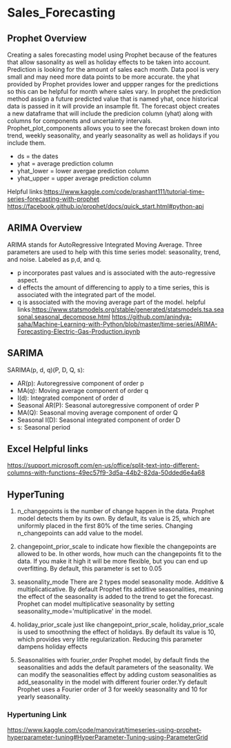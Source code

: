 # Sales_Forecasting
## Prophet Overview 
Creating a sales forecasting model using Prophet because of the features that allow sasonality as well as holiday effects to be taken into account. Prediction is looking for the amount of sales each month. Data pool is very small and may need more data points to be more accurate. the yhat provided by Prophet provides lower and uppper ranges for the predictions so this can be helpful for month where sales vary. 
In prophet the prediction method assign a future predicted value that is named yhat, once historical data is passed in it will provide an insample fit. The forecast object creates a new dataframe that will include the predicion column (yhat) along with columns for components and uncertainty intervals. Prophet_plot_components allows you to see the forecast broken down into trend, weekly seasonality, and yearly seasonality as well as holidays if you include them. 
 
- ds = the dates 
- yhat = average prediction column 
- yhat_lower = lower avergae prediction column 
- yhat_upper = upper average prediction column 

Helpful links:https://www.kaggle.com/code/prashant111/tutorial-time-series-forecasting-with-prophet
https://facebook.github.io/prophet/docs/quick_start.html#python-api
## ARIMA Overview 
ARIMA stands for AutoRegressive Integrated Moving Average. Three parameters are used to help with this time series model: seasonality, trend, and noise. Labeled as p,d, and q. 
- p incorporates past values and is associated with the auto-regressive aspect.
- d effects the amount of differencing to apply to a time series, this is associated with the integrated part of the model.
- q is associated with the moving average part of the model. 
helpful links:https://www.statsmodels.org/stable/generated/statsmodels.tsa.seasonal.seasonal_decompose.html
https://github.com/anindya-saha/Machine-Learning-with-Python/blob/master/time-series/ARIMA-Forecasting-Electric-Gas-Production.ipynb
## SARIMA 
SARIMA(p, d, q)(P, D, Q, s):
- AR(p): Autoregressive component of order p
- MA(q): Moving average component of order q
- I(d): Integrated component of order d
- Seasonal AR(P): Seasonal autoregressive component of order P
- MA(Q): Seasonal moving average component of order Q
- Seasonal I(D): Seasonal integrated component of order D
- s: Seasonal period
## Excel Helpful links 
https://support.microsoft.com/en-us/office/split-text-into-different-columns-with-functions-49ec57f9-3d5a-44b2-82da-50dded6e4a68
## HyperTuning 
1. n_changepoints is the number of change happen in the data. Prophet model detects them by its own. By default, its value is 25, which are uniformly placed in the first 80% of the time series. Changing n_changepoints can add value to the model.

2. changepoint_prior_scale to indicate how flexible the changepoints are allowed to be. In other words, how much can the changepoints fit to the data. If you make it high it will be more flexible, but you can end up overfitting. By default, this parameter is set to 0.05

3. seasonality_mode There are 2 types model seasonality mode. Additive & multiplicaticative. By default Prophet fits additive seasonalities, meaning the effect of the seasonality is added to the trend to get the forecast. Prophet can model multiplicative seasonality by setting seasonality_mode='multiplicative' in the model.

4. holiday_prior_scale just like changepoint_prior_scale, holiday_prior_scale is used to smoothning the effect of holidays. By default its value is 10, which provides very little regularization. Reducing this parameter dampens holiday effects

5. Seasonalities with fourier_order Prophet model, by default finds the seasonalities and adds the default parameters of the seasonality. We can modify the seasonalities effect by adding custom seasonalities as add_seasonality in the model with different fourier order.Yy default Prophet uses a Fourier order of 3 for weekly seasonality and 10 for yearly seasonality.

### Hypertuning Link 
https://www.kaggle.com/code/manovirat/timeseries-using-prophet-hyperparameter-tuning#HyperParameter-Tuning-using-ParameterGrid

